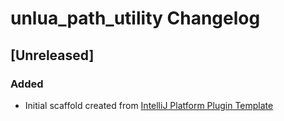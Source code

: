 <!-- Keep a Changelog guide -> https://keepachangelog.com -->

# unlua_path_utility Changelog

## [Unreleased]
### Added
- Initial scaffold created from [IntelliJ Platform Plugin Template](https://github.com/JetBrains/intellij-platform-plugin-template)
